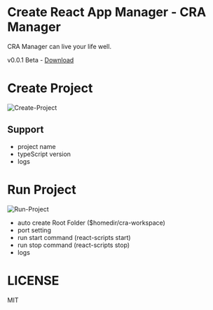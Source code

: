 # Create React App Manager - CRA Manager

CRA Manager can live your life well.

v0.0.1 Beta - [Download](https://github.com/madeinfree/cra-manager/releases/tag/v0.0.1)

# Create Project

![Create-Project](./gifs/create-project.gif)

## Support

- project name
- typeScript version
- logs

# Run Project

![Run-Project](./gifs/run-project.gif)

- auto create Root Folder (\$homedir/cra-workspace)
- port setting
- run start command (react-scripts start)
- run stop command (react-scripts stop)
- logs

# LICENSE

MIT

